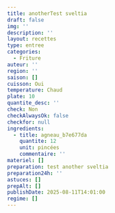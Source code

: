 ```yaml
---
title: anotherTest sveltia
draft: false
img: ''
description: ''
layout: recettes
type: entree
categories:
  - Friture
auteur: ''
region: ''
saison: []
cuisson: Oui
temperature: Chaud
plate: 10
quantite_desc: ''
check: Non
checkAlwaysOk: false
checkfor: null
ingredients:
  - title: agneau_b7e677da
    quantite: 12
    unit: pincées
    commentaire: ''
materiel: []
preparation: test another sveltia
preparation24h: ''
astuces: []
prepAlt: []
publishDate: 2025-08-11T14:01:00
regime: []
---
```


